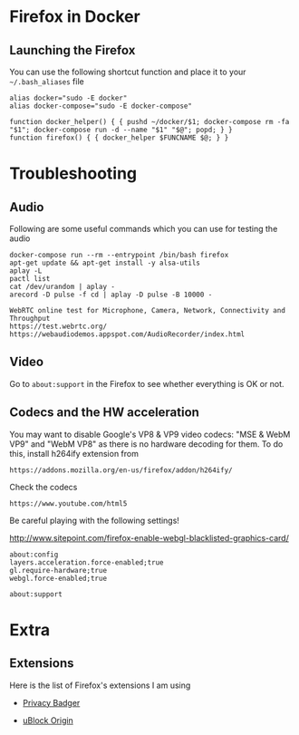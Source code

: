 # Firefox in Docker

## Launching the Firefox

You can use the following shortcut function and place it to your `~/.bash_aliases` file

```
alias docker="sudo -E docker"
alias docker-compose="sudo -E docker-compose"

function docker_helper() { { pushd ~/docker/$1; docker-compose rm -fa "$1"; docker-compose run -d --name "$1" "$@"; popd; } }
function firefox() { { docker_helper $FUNCNAME $@; } }
```


# Troubleshooting

## Audio

Following are some useful commands which you can use for testing the audio

```
docker-compose run --rm --entrypoint /bin/bash firefox
apt-get update && apt-get install -y alsa-utils
aplay -L
pactl list
cat /dev/urandom | aplay -
arecord -D pulse -f cd | aplay -D pulse -B 10000 -

WebRTC online test for Microphone, Camera, Network, Connectivity and Throughput
https://test.webrtc.org/
https://webaudiodemos.appspot.com/AudioRecorder/index.html
```

## Video

Go to `about:support` in the Firefox to see whether everything is OK or not.


## Codecs and the HW acceleration

You may want to disable Google's VP8 & VP9 video codecs: "MSE & WebM VP9" and "WebM VP8"
as there is no hardware decoding for them.
To do this, install h264ify extension from
```
https://addons.mozilla.org/en-us/firefox/addon/h264ify/
```

Check the codecs

```
https://www.youtube.com/html5
```

Be careful playing with the following settings!

http://www.sitepoint.com/firefox-enable-webgl-blacklisted-graphics-card/

```
about:config
layers.acceleration.force-enabled;true
gl.require-hardware;true
webgl.force-enabled;true

about:support
```


# Extra

## Extensions

Here is the list of Firefox's extensions I am using

- [Privacy Badger](https://www.eff.org/privacybadger)

- [uBlock Origin](https://github.com/gorhill/uBlock)
